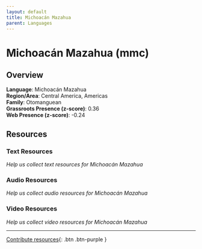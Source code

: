 ```yaml
---
layout: default
title: Michoacán Mazahua
parent: Languages
---
```


# Michoacán Mazahua (mmc)

## Overview

**Language**: Michoacán Mazahua  
**Region/Area**: Central America, Americas  
**Family**: Otomanguean  
**Grassroots Presence (z-score)**: 0.36  
**Web Presence (z-score)**: -0.24  

## Resources

### Text Resources
*Help us collect text resources for Michoacán Mazahua*

### Audio Resources
*Help us collect audio resources for Michoacán Mazahua*

### Video Resources
*Help us collect video resources for Michoacán Mazahua*

---

[Contribute resources](https://forms.office.com/e/1SfLJx3u1r){: .btn .btn-purple }
